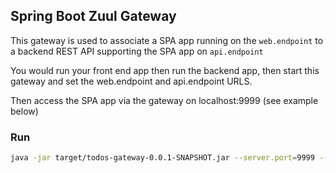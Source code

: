 ## Spring Boot Zuul Gateway

This gateway is used to associate a SPA app running on the ``web.endpoint`` to a backend REST API supporting the SPA app on ``api.endpoint``

You would run your front end app then run the backend app, then start this gateway and set the web.endpoint and api.endpoint URLS.

Then access the SPA app via the gateway on localhost:9999 (see example below)

### Run

```bash
java -jar target/todos-gateway-0.0.1-SNAPSHOT.jar --server.port=9999 --api.endpoint=http://localhost:8080 --web.endpoint=http://localhost:4040
```